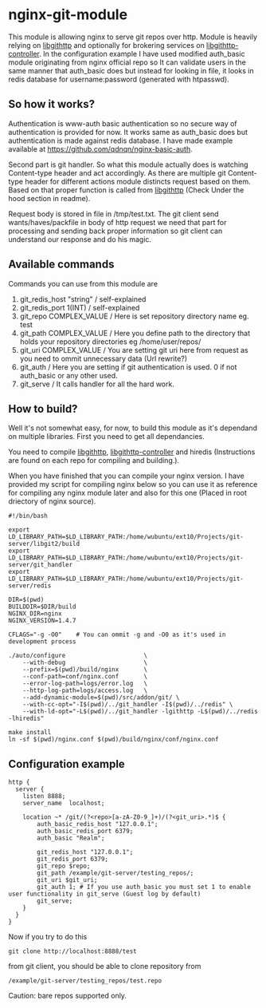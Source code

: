 # nginx-git-module
This module is allowing nginx to serve git repos over http. Module is heavily relying on [libgithttp](https://github.com/qdnqn/libgithttp) and optionally for brokering services on [libgithttp-controller](https://github.com/qdnqn/libgithttp-controller). In the configuration example I have used modified auth_basic module originating from nginx official repo so It can validate users in the same manner that auth_basic does but instead for looking in file, it looks in redis database for username:password (generated with htpasswd).

## So how it works?
Authentication is www-auth basic authentication so no secure way of authentication is provided for now. It works same as auth_basic does but authentication is made against redis database. I have made example available at https://github.com/qdnqn/nginx-basic-auth.



Second part is git handler. So what this module actually does is watching Content-type header and act accordingly. As there are multiple git Content-type header for different actions module distincts request based on them. Based on that proper function is called from [libgithttp](https://github.com/qdnqn/libgithttp) (Check Under the hood section in readme).

Request body is stored in file in /tmp/test.txt. The git client send wants/haves/packfile in body of http request we need that part for processing and sending back proper information so git client can understand our response and do his magic.

## Available commands
Commands you can use from this module are

1. git_redis_host "string" / self-explained 
2. git_redis_port 1(INT) / self-explained
3. git_repo COMPLEX_VALUE / Here is set repository directory name eg. test
4. git_path COMPLEX_VALUE / Here you define path to the directory that holds your repository directories eg /home/user/repos/
5. git_uri COMPLEX_VALUE / You are setting git uri here from request as you need to ommit unnecessary data (Url rewrite?)
6. git_auth / Here you are setting if git authentication is used. 0 if not auth_basic or any other used.
7. git_serve / It calls handler for all the hard work.

## How to build?
Well it's not somewhat easy, for now, to build this module as it's dependand on multiple libraries. First you need to get all dependancies.



You need to compile [libgithttp](https://github.com/qdnqn/libgithttp), [libgithttp-controller](https://github.com/qdnqn/libgithttp-controller) and hiredis (Instructions are found on each repo for compiling and building.).

When you have finished that you can compile your nginx version. I have provided my script for compiling nginx below so you can use it as reference for compiling any nginx module later and also for this one (Placed in root driectory of nginx source).
```
#!/bin/bash

export LD_LIBRARY_PATH=$LD_LIBRARY_PATH:/home/wubuntu/ext10/Projects/git-server/libgit2/build
export LD_LIBRARY_PATH=$LD_LIBRARY_PATH:/home/wubuntu/ext10/Projects/git-server/git_handler
export LD_LIBRARY_PATH=$LD_LIBRARY_PATH:/home/wubuntu/ext10/Projects/git-server/redis

DIR=$(pwd)
BUILDDIR=$DIR/build
NGINX_DIR=nginx
NGINX_VERSION=1.4.7

CFLAGS="-g -O0"    # You can ommit -g and -O0 as it's used in development process

./auto/configure                      \
    --with-debug                      \
    --prefix=$(pwd)/build/nginx       \
    --conf-path=conf/nginx.conf       \
    --error-log-path=logs/error.log   \
    --http-log-path=logs/access.log   \
    --add-dynamic-module=$(pwd)/src/addon/git/ \
    --with-cc-opt="-I$(pwd)/../git_handler -I$(pwd)/../redis" \
    --with-ld-opt="-L$(pwd)/../git_handler -lgithttp -L$(pwd)/../redis -lhiredis"

make install
ln -sf $(pwd)/nginx.conf $(pwd)/build/nginx/conf/nginx.conf
```

## Configuration example
```
http {
  server {
    listen 8888;
    server_name  localhost;
        
    location ~* /git/(?<repo>[a-zA-Z0-9_]+)/(?<git_uri>.*)$ {
        auth_basic_redis_host "127.0.0.1";
        auth_basic_redis_port 6379;
        auth_basic "Realm";
        
        git_redis_host "127.0.0.1";
        git_redis_port 6379;
        git_repo $repo;
        git_path /example/git-server/testing_repos/;
        git_uri $git_uri;
        git_auth 1; # If you use auth_basic you must set 1 to enable user functionality in git_serve (Guest log by default)
        git_serve;
    }
  }
}
```
Now if you try to do this
```
git clone http://localhost:8888/test
```
from git client, you should be able to clone repository from

```
/example/git-server/testing_repos/test.repo
```
Caution: bare repos supported only.